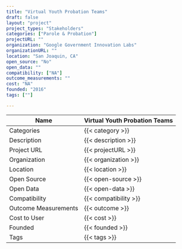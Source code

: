 ```yaml
---
title: "Virtual Youth Probation Teams"
draft: false
layout: "project"
project_types: "Stakeholders"
categories: ["Parole & Probation"]
projectURL: ""
organization: "Google Government Innovation Labs"
organizationURL: ""
location: "San Joaquin, CA"
open_source: "No"
open_data: ""
compatibility: ["NA"]
outcome_measurements: ""
cost: "NA"
founded: "2016"
tags: [""]

---
```



Name                    |  Virtual Youth Probation Teams    
------------------------|----
Categories              | {{< category >}} 
Description             | {{< description >}} 
Project URL             | {{< projectURL >}} 
Organization            | {{< organization >}} 
Location                | {{< location >}} 
Open Source             | {{< open-source >}} 
Open Data               | {{< open-data >}} 
Compatibility           | {{< compatibility >}} 
Outcome Measurements    | {{< outcome >}} 
Cost to User            | {{< cost >}} 
Founded                 | {{< founded >}} 
Tags                    | {{< tags >}} 

